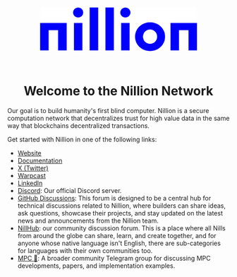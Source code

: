 <p align="center">
  <a href="https://www.nillion.com">
    <picture>
    <img alt="nillion logo" src="https://github.com/NillionNetwork/.github/blob/main/assets/nillion.png" width="auto" height="100">
    </picture>
  </a>
</p>

</br>
<h1 align="center">Welcome to the Nillion Network</h1>


Our goal is to build humanity's first blind computer. Nillion is a secure
computation network that decentralizes trust for high value data in the same way
that blockchains decentralized transactions.

Get started with Nillion in one of the following links:
* <a href="https://nillion.com">Website</a>
* <a href="https://docs.nillion.com">Documentation</a>
* <a href="https://twitter.com/nillionnetwork">X (Twitter)</a>
* <a href="https://warpcast.com/nillion">Warpcast</a>
* <a href="https://www.linkedin.com/company/nillionnetwork/mycompany">LinkedIn</a>
* <a href="https://discord.com/invite/nillionnetwork">Discord</a>: Our official Discord server.
* <a href="https://github.com/orgs/NillionNetwork/discussions?discussions_q=">GitHub Discussions</a>: This forum is designed to be a central hub for technical discussions related to Nillion, where builders can share ideas, ask questions, showcase their projects, and stay updated on the latest news and announcements from the Nillion team.
* <a href="https://www.nillhub.com/">NillHub</a>: our community discussion forum. This is a place where all Nills from around the globe can share, learn, and create together, and for anyone whose native language isn't English, there are sub-categories for languages with their own communities too.
* <a href="https://t.me/Multipartycomputation">MPC 👀</a>: A broader community Telegram group for discussing MPC developments, papers, and implementation examples.
